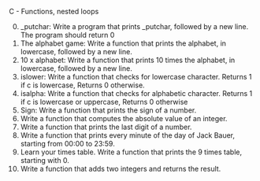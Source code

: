 C - Functions, nested loops

0. _putchar: Write a program that prints _putchar, followed by a new line. The program should return 0
1. The alphabet game: Write a function that prints the alphabet, in lowercase, followed by a new line.
2. 10 x alphabet: Write a function that prints 10 times the alphabet, in lowercase, followed by a new line.
3. islower: Write a function that checks for lowercase character. Returns 1 if c is lowercase, Returns 0 otherwise.
4. isalpha: Write a function that checks for alphabetic character. Returns 1 if c is lowercase or uppercase, Returns 0 otherwise
5. Sign: Write a function that prints the sign of a number.
6. Write a function that computes the absolute value of an integer.
7. Write a function that prints the last digit of a number.
8. Write a function that prints every minute of the day of Jack Bauer, starting from 00:00 to 23:59.
9. Learn your times table. Write a function that prints the 9 times table, starting with 0.
10. Write a function that adds two integers and returns the result.
 
